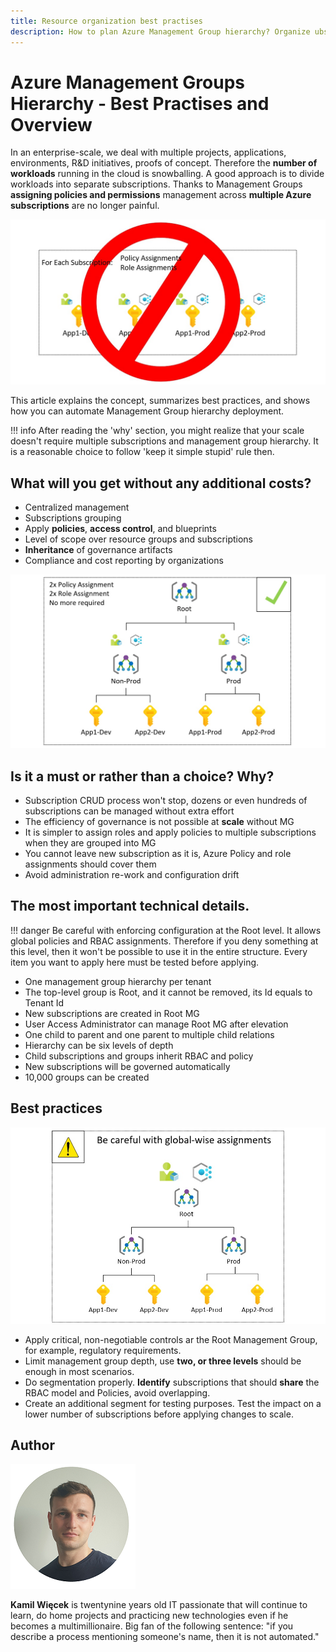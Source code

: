 ```yaml
---
title: Resource organization best practises
description: How to plan Azure Management Group hierarchy? Organize ubscriptions and resources in Azure.
---
```


# Azure Management Groups Hierarchy - Best Practises and Overview

<!-- ![Start using management groups](img/deploy-management-group-hierarchy-001.jpg) -->


In an enterprise-scale, we deal with multiple projects, applications, environments, R&D initiatives, proofs of concept. 
Therefore the **number of workloads** running in the cloud is snowballing. 
A good approach is to divide workloads into separate subscriptions. Thanks to Management Groups **assigning policies and permissions** management across **multiple Azure subscriptions** are no longer painful. 

![Azure Management Group Hierarchy](img/management-groups-best-practises-002.jpg)

This article explains the concept, summarizes best practices, and shows how you can automate Management Group hierarchy deployment.

!!! info
    After reading the 'why' section, you might realize that your scale doesn't require multiple subscriptions and management group hierarchy. It is a reasonable choice to follow 'keep it simple stupid' rule then. 


## What will you get without any additional costs?
- Centralized management
- Subscriptions grouping
- Apply **policies**, **access control**, and blueprints
- Level of scope over resource groups and subscriptions 
- **Inheritance** of governance artifacts
- Compliance and cost reporting by organizations

![Azure Management Group Best Practises](img/management-groups-best-practises-001.jpg)

## Is it a must or rather than a choice? Why?
- Subscription CRUD process won't stop, dozens or even hundreds of subscriptions can be managed without extra effort
- The efficiency of governance is not possible at **scale** without MG
- It is simpler to assign roles and apply policies to multiple subscriptions when they are grouped into MG
- You cannot leave new subscription as it is, Azure Policy and role assignments should cover them
- Avoid administration re-work and configuration drift

## The most important technical details.

!!! danger
    Be careful with enforcing configuration at the Root level.  It allows global policies and RBAC assignments. Therefore if you deny something at this level, then it won't be possible to use it in the entire structure. Every item you want to apply here must be tested before applying.

- One management group hierarchy per tenant
- The top-level group is Root, and it cannot be removed, its Id equals to Tenant Id
- New subscriptions are created in Root MG 
- User Access Administrator can manage Root MG after elevation
- One child to parent and one parent to multiple child relations 
- Hierarchy can be six levels of depth
- Child subscriptions and groups inherit RBAC and policy
- New subscriptions will be governed automatically
- 10,000 groups can be created

## Best practices

![Azure Management Group Role And Policy Assignment](img/management-groups-best-practises-003.jpg)

- Apply critical, non-negotiable controls ar the Root Management Group, for example, regulatory requirements.
- Limit management group depth, use **two, or three levels** should be enough in most scenarios.
- Do segmentation properly. **Identify** subscriptions that should **share** the RBAC model and Policies, avoid overlapping.
- Create an additional segment for testing purposes. Test the impact on a lower number of subscriptions before applying changes to scale.

## Author

![Kamil Wiecek](img/kamil-wiecek-001.png)

**Kamil Więcek** is twentynine years old IT passionate that will continue to learn, do home projects and practicing new technologies even if he becomes a multimillionaire. 
Big fan of the following sentence: "if you describe a process mentioning someone's name, then it is not automated."

